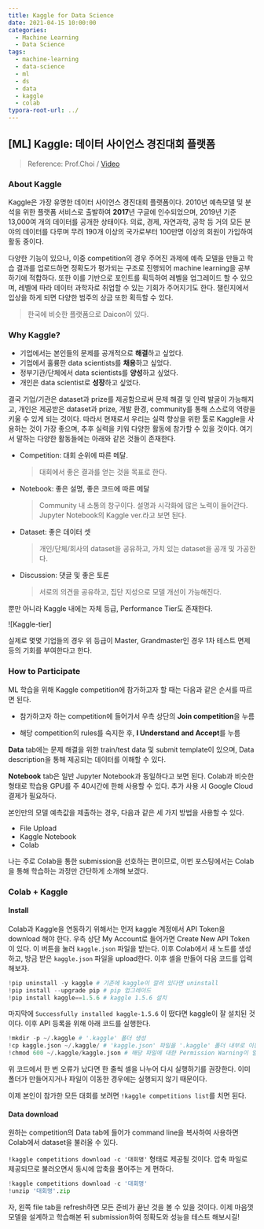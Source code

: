 ```yaml
---
title: Kaggle for Data Science
date: 2021-04-15 10:00:00
categories:
  - Machine Learning
  - Data Science
tags:
  - machine-learning
  - data-science
  - ml
  - ds
  - data
  - kaggle
  - colab
typora-root-url: ../
---
```




## [ML] Kaggle: 데이터 사이언스 경진대회 플랫폼

> Reference: Prof.Choi / [Video](https://www.youtube.com/watch?v=raEi_cPfoLU&list=PL1xKqHsVFgvktrttPFUK8ayVr0oTz5RoN&index=4&t)



### About Kaggle

Kaggle은 가장 유명한 데이터 사이언스 경진대회 플랫폼이다. 2010년 예측모델 및 분석을 위한 플랫폼 서비스로 출발하여 **2017**년 구글에 인수되었으며, 2019년 기준 13,000여 개의 데이터를 공개한 상태이다. 의료, 경제, 자연과학, 공학 등 거의 모든 분야의 데이터를 다루며 무려 190개 이상의 국가로부터 100만명 이상의 회원이 가입하여 활동 중이다.

다양한 기능이 있으나, 이중 competition의 경우 주어진 과제에 예측 모델을 만들고 학습 결과를 업로드하면 정확도가 평가되는 구조로 진행되어 machine learning을 공부하기에 적합하다. 또한 이를 기반으로 포인트를 획득하여 레벨을 업그레이드 할 수 있으며, 레벨에 따라 데이터 과학자로 취업할 수 있는 기회가 주어지기도 한다. 챌린지에서 입상을 하게 되면 다양한 범주의 상금 또한 획득할 수 있다. 

> 한국에 비슷한 플랫폼으로 Daicon이 있다.



### Why Kaggle?

- 기업에서는 본인들의 문제를 공개적으로 **해결**하고 싶었다.
- 기업에서 훌륭한 data scientists를 **채용**하고 싶었다.
- 정부기관/단체에서 data scientists를 **양성**하고 싶었다.
- 개인은 data scientist로 **성장**하고 싶었다.

결국 기업/기관은 dataset과 prize를 제공함으로써 문제 해결 및 인력 발굴이 가능해지고, 개인은 제공받은 dataset과 prize, 개발 환경, community를 통해 스스로의 역량을 키울 수 있게 되는 것이다. 따라서 현재로서 우리는 실력 향상을 위한 툴로 Kaggle을 사용하는 것이 가장 좋으며, 추후 실력을 키워 다양한 활동에 참가할 수 있을 것이다. 여기서 말하는 다양한 활동들에는 아래와 같은 것들이 존재한다.

- Competition: 대회 순위에 따른 메달.

  > 대회에서 좋은 결과를 얻는 것을 목표로 한다.

- Notebook: 좋은 설명, 좋은 코드에 따른 메달

  > Community 내 소통의 창구이다. 설명과 시각화에 많은 노력이 들어간다. Jupyter Notebook의 Kaggle ver.라고 보면 된다.

- Dataset: 좋은 데이터 셋

  > 개인/단체/회사의 dataset을 공유하고, 가치 있는 dataset을 공개 및 가공한다.

- Discussion: 댓글 및 좋은 토론

  >서로의 의견을 공유하고, 집단 지성으로 모델 개선이 가능해진다.

  

뿐만 아니라 Kaggle 내에는 자체 등급, Performance Tier도 존재한다.

![Kaggle-tier]

실제로 몇몇 기업들의 경우 위 등급이 Master, Grandmaster인 경우 1차 테스트 면제 등의 기회를 부여한다고 한다.



### How to Participate

ML 학습을 위해 Kaggle competition에 참가하고자 할 때는 다음과 같은 순서를 따르면 된다.

- 참가하고자 하는 competition에 들어가서 우측 상단의 **Join competition**을 누름

- 해당 competition의 rules를 숙지한 후, **I Understand and Accept**를 누름

  

**Data** tab에는 문제 해결을 위한 train/test data 및 submit template이 있으며, Data description을 통해 제공되는 데이터를 이해할 수 있다.

**Notebook** tab은 일반 Jupyter Notebook과 동일하다고 보면 된다. Colab과 비슷한 형태로 학습용 GPU를 주 40시간에 한해 사용할 수 있다. 추가 사용 시 Google Cloud 결제가 필요하다.

본인만의 모델 예측값을 제출하는 경우, 다음과 같은 세 가지 방법을 사용할 수 있다.

- File Upload
- Kaggle Notebook
- Colab

나는 주로 Colab을 통한 submission을 선호하는 편이므로, 이번 포스팅에서는 Colab을 통해 학습하는 과정만 간단하게 소개해 보겠다.



### Colab + Kaggle



#### Install

Colab과 Kaggle을 연동하기 위해서는 먼저 kaggle 계정에서 API Token을 download 해야 한다. 우측 상단 My Account로 들어가면 Create New API Token이 있다. 이 버튼을 눌러 `kaggle.json` 파일을 받는다. 이후 Colab에서 새 노트를 생성하고, 방금 받은 `kaggle.json` 파일을 upload한다. 이후 셀을 만들어 다음 코드를 입력해보자.

~~~python
!pip uninstall -y kaggle # 기존에 kaggle이 깔려 있다면 uninstall
!pip install --upgrade pip # pip 업그레이드
!pip install kaggle==1.5.6 # kaggle 1.5.6 설치
~~~

마지막에 `Successfully installed kaggle-1.5.6` 이 떴다면 kaggle이 잘 설치된 것이다. 이후 API 등록을 위해 아래 코드를 실행한다.

~~~python
!mkdir -p ~/.kaggle # '.kaggle' 폴더 생성
!cp kaggle.json ~/.kaggle/ # 'kaggle.json' 파일을 '.kaggle' 폴더 내부로 이동
!chmod 600 ~/.kaggle/kaggle.json # 해당 파일에 대한 Permission Warning이 일어나지 않도록
~~~

위 코드에서 한 번 오류가 났다면 한 줄씩 셀을 나누어 다시 실행하기를 권장한다. 이미 폴더가 만들어지거나 파일이 이동한 경우에는 실행되지 않기 때문이다.

이제 본인이 참가한 모든 대회를 보려면 `!kaggle competitions list`를 치면 된다.



#### Data download

원하는 competition의 Data tab에 들어가 command line을 복사하여 사용하면 Colab에서 dataset을 불러올 수 있다.

`!kaggle competitions download -c '대회명'` 형태로 제공될 것이다. 압축 파일로 제공되므로 불러오면서 동시에 압축을 풀어주는 게 편하다.

~~~python
!kaggle competitions download -c '대회명'
!unzip '대회명'.zip
~~~

자, 왼쪽 file tab을 refresh하면 모든 준비가 끝난 것을 볼 수 있을 것이다. 이제 마음껏 모델을 설계하고 학습해본 뒤 submission하여 정확도와 성능을 테스트 해보시길!













